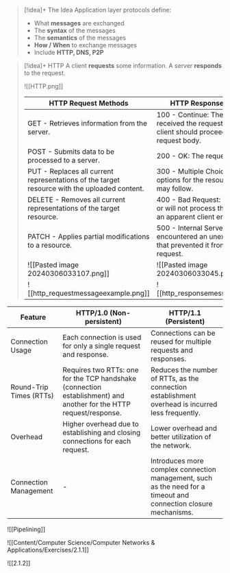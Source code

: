 
> [!idea]+ The Idea
> Application layer protocols define:
> - What **messages** are exchanged
> - The **syntax** of the messages
> - The **semantics** of the messages
> - **How / When** to exchange messages
> - Include **HTTP, DNS, P2P**

> [!idea]+ HTTP
> A client **requests** some information. A server **responds** to the request.
> 
> ![[HTTP.png]]
>
> | **HTTP Request Methods**                                                                         | **HTTP Response Status Codes**                                                                                                 |
> | -------------------------------------------------------------------------------------------- | -------------------------------------------------------------------------------------------------------------------------- |
> | GET - Retrieves information from the server.                                                 | 100 - Continue: The server has received the request headers, and the client should proceed to send the request body.       |
> | POST - Submits data to be processed to a server.                                             | 200 - OK: The request has succeeded.                                                                                       |
> | PUT - Replaces all current representations of the target resource with the uploaded content. | 300 - Multiple Choices: Multiple options for the resource that the client may follow.                                      |
> | DELETE - Removes all current representations of the target resource.                         | 400 - Bad Request: The server cannot or will not process the request due to an apparent client error.                      |
> | PATCH - Applies partial modifications to a resource.                                         | 500 - Internal Server Error: The server encountered an unexpected condition that prevented it from fulfilling the request. |
> | ![[Pasted image 20240306033107.png]]                                                         | ![[Pasted image 20240306033045.png]]                                                                                       |
> | ![[http_requestmessageexample.png]]                                                          | ![[http_responsemessageexample.png]]                                                                                              |


| **Feature**             | **HTTP/1.0 (Non-persistent)**                                                                                      | **HTTP/1.1 (Persistent)**                                                                                        |
| ----------------------- | ------------------------------------------------------------------------------------------------------------------ | ---------------------------------------------------------------------------------------------------------------- |
| Connection Usage        | Each connection is used for only a single request and response.                                                    | Connections can be reused for multiple requests and responses.                                                   |
| Round-Trip Times (RTTs) | Requires two RTTs: one for the TCP handshake (connection establishment) and another for the HTTP request/response. | Reduces the number of RTTs, as the connection establishment overhead is incurred less frequently.                |
| Overhead                | Higher overhead due to establishing and closing connections for each request.                                      | Lower overhead and better utilization of the network.                                                            |
| Connection Management   | -                                                                                                                  | Introduces more complex connection management, such as the need for a timeout and connection closure mechanisms. |
![[Pipelining]]


![[Content/Computer Science/Computer Networks & Applications/Exercises/2.1.1]]

![[2.1.2]]